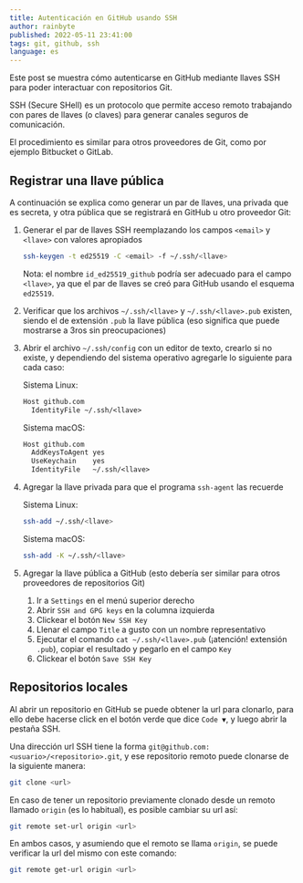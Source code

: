 ```yaml
---
title: Autenticación en GitHub usando SSH
author: rainbyte
published: 2022-05-11 23:41:00
tags: git, github, ssh
language: es
---
```


Este post se muestra cómo autenticarse en GitHub mediante llaves SSH para poder interactuar con repositorios Git.

SSH (Secure SHell) es un protocolo que permite acceso remoto trabajando con pares de llaves (o claves) para generar canales seguros de comunicación.

El procedimiento es similar para otros proveedores de Git, como por ejemplo Bitbucket o GitLab.

## Registrar una llave pública

A continuación se explica como generar un par de llaves, una privada que es secreta, y otra pública que se registrará en GitHub u otro proveedor Git:

<!-- more -->

1. Generar el par de llaves SSH reemplazando los campos `<email>` y `<llave>` con valores apropiados

   ```sh
   ssh-keygen -t ed25519 -C <email> -f ~/.ssh/<llave>
   ```

   Nota: el nombre `id_ed25519_github` podría ser adecuado para el campo
   `<llave>`, ya que el par de llaves se creó para GitHub usando el esquema
   `ed25519`.

2. Verificar que los archivos `~/.ssh/<llave>` y `~/.ssh/<llave>.pub` existen, siendo el de extensión `.pub` la llave pública (eso significa que puede mostrarse a 3ros sin preocupaciones)

3. Abrir el archivo `~/.ssh/config` con un editor de texto, crearlo si no existe, y dependiendo del sistema operativo agregarle lo siguiente para cada caso:

   Sistema Linux:

   ```txt
   Host github.com
     IdentityFile ~/.ssh/<llave>
   ```

   Sistema macOS:

   ```txt
   Host github.com
     AddKeysToAgent yes
     UseKeychain    yes
     IdentityFile   ~/.ssh/<llave>
   ```

4. Agregar la llave privada para que el programa `ssh-agent` las recuerde

   Sistema Linux:

   ```sh
   ssh-add ~/.ssh/<llave>
   ```

   Sistema macOS:

   ```sh
   ssh-add -K ~/.ssh/<llave>
   ```

5. Agregar la llave pública a GitHub (esto debería ser similar para otros proveedores de repositorios Git)

   1. Ir a `Settings` en el menú superior derecho
   2. Abrir `SSH and GPG keys` en la columna izquierda
   3. Clickear el botón `New SSH Key`
   4. Llenar el campo `Title` a gusto con un nombre representativo
   5. Ejecutar el comando `cat ~/.ssh/<llave>.pub` (¡atención! extensión `.pub`), copiar el resultado y pegarlo en el campo `Key`
   6. Clickear el botón `Save SSH Key`

## Repositorios locales

Al abrir un repositorio en GitHub se puede obtener la url para clonarlo, para ello debe hacerse click en el botón verde que dice `Code ▼`, y luego abrir la pestaña SSH.

Una dirección url SSH tiene la forma `git@github.com:<usuario>/<repositorio>.git`,
y ese repositorio remoto puede clonarse de la siguiente manera:

```sh
git clone <url>
```

En caso de tener un repositorio previamente clonado desde un remoto llamado `origin` (es lo habitual), es posible cambiar su url así:

```sh
git remote set-url origin <url>
```

En ambos casos, y asumiendo que el remoto se llama `origin`, se puede verificar
la url del mismo con este comando:

```sh
git remote get-url origin <url>
```
